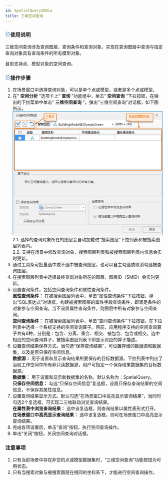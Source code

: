 ```yaml
---
id: SpatialQuery3DDia
title: 三维空间查询
---
```

### ![](../img/read.gif)使用说明

三维空间查询涉及查询图层、查询条件和查询对象，实现在查询图层中查询与指定查询对象具有查询条件的所有模型对象。

目前支持点、模型对象的空间查询。

### ![](../img/read.gif)操作步骤

  1. 在场景窗口中选择查询对象，可以是单个点或模型，或者是多个点或模型。
  2. 在“ **空间分析** ”选项卡上“ **查询** ”功能组中，单击“ **空间查询** ”下拉按钮，在弹出的下拉菜单中单击” **三维空间查询** “，弹出”三维空间查询”对话框，如下图所示。  
![](img/SpatialQuery3DDia.png)    
   2.1. 选择的查询对象所在的图层会自动加载进“搜索图层”下拉列表和被搜索图层列表内。  
   2.2. 支持在场景中修改查询对象，搜索图层列表和被搜索图层列表内信息会实时更新。
  3. 通过工具条可批量选中或不选中被查询图层，也可以自主勾选或取消勾选被查询图层。
  4. 在搜索图层列表中选择最终查询对象所在的图层，图层ID（SMID）会实时更新。
  5. 设置查询条件，包括空间查询条件和属性查询条件。   
     **属性查询条件：** 在被搜索图层列表中，单击“属性查询条件”下拉按钮，弹出“SQL表达式”对话框，构建被搜索图层的属性字段查询条件，即满足条件的对象参与空间查询。当不设置属性查询条件，则图层中所有对象参与空间查询。  
     **空间查询条件：** 在被搜索图层列表中，单击“空间查询条件”下拉按钮，在下拉列表中选择一个系统支持的空间查询算子。目前，应用程序支持的空间查询算子共有6种，分别是：包含、分离、重合、相交、被包含、包含或相交。选中相应的空间查询算子，被搜索图层列表下即显示对应的算子描述。
  6. 设置查询结果保存方式。当勾选“保存查询结果”，可设置存储的数据源和数据集，以及是否只保存空间信息。   
    **数据源：** 用于设置和显示查询结果所要保存的目标数据源。下拉列表中列出了当前工作空间中所有非只读数据源，用户可指定一个保存结果数据集的目标数据源。  
    **数据集：** 用于设置和显示新数据集的名称，默认名称为：SpatialQuery。  
    **只保存空间信息：** 勾选“只保存空间信息”复选框，设置只保存查询结果的空间信息，不保存其属性信息。
  7. 设置查询结果显示方式。默认勾选“在场景窗口中高亮显示查询结果”，当同时勾选2个复选框，可实现二三维联动浏览查询结果。     
    **在属性表中浏览查询结果：** 选中该复选框，则查询结果以属性表形式打开。  
    **在场景窗口中高亮显示查询结果：** 选中该复选框，则可在场景窗口中高亮显示查询结果。
  8. 完成各项设置后，单击“查询”按钮，执行空间查询操作。  
  9. 单击“关闭”按钮，关闭空间查询对话框。  
### 注意事项

  1. 只有当前场景中存在非空的点或模型数据集时，“三维空间查询”功能按钮为可用状态。
  2. 只有当搜索对象与被搜索图层在相同的坐标系下，才能进行空间查询操作。





